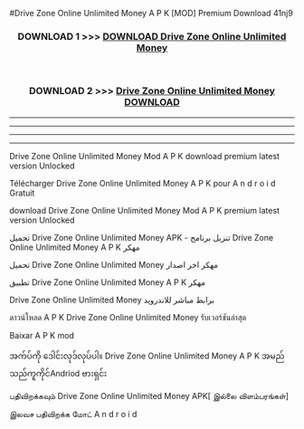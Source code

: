 #Drive Zone Online  Unlimited Money A P K [MOD] Premium Download 41nj9



<div align="center">

<h3>DOWNLOAD 1 >>> <a href="https://teeasianyam.web.app?sq=Drive Zone Online  Unlimited Money">DOWNLOAD Drive Zone Online  Unlimited Money </a></h3><br>

<h3>DOWNLOAD 2 >>> <a href="https://teeasianyam.web.app?sq=Drive Zone Online  Unlimited Money ">Drive Zone Online  Unlimited Money  DOWNLOAD </a></h3>

</div>


----------------------------------------------------------

----------------------------------------------------------

----------------------------------------------------------

----------------------------------------------------------


Drive Zone Online  Unlimited Money  Mod A P K download premium latest version Unlocked

Télécharger Drive Zone Online  Unlimited Money  A P K pour A n d r o i d Gratuit

download Drive Zone Online  Unlimited Money  Mod A P K premium latest version Unlocked

تحميل Drive Zone Online  Unlimited Money  APK - تنزيل برنامج Drive Zone Online  Unlimited Money  A P K مهكر

تحميل Drive Zone Online  Unlimited Money  مهكر اخر اصدار

تطبيق Drive Zone Online  Unlimited Money  A P K مهكر

Drive Zone Online  Unlimited Money  برابط مباشر للاندرويد

ดาวน์โหลด A P K Drive Zone Online  Unlimited Money  รับเวอร์ชันล่าสุด

Baixar A P K mod

အက်ပ်ကို ဒေါင်းလုဒ်လုပ်ပါ။ Drive Zone Online  Unlimited Money  A P K အမည်သည်ကူကိုင်Andriod ဗားရှင်း

பதிவிறக்கவும் Drive Zone Online  Unlimited Money  APK[ இல்லை விளம்பரங்கள்] 
 
இலவச பதிவிறக்க மோட் A n d r o i d



